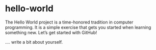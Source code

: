 # hello-world
The Hello World project is a time-honored tradition in computer programming. It is a simple exercise that gets you started when learning something new. Let’s get started with GitHub!

.... write a bit about yourself.
